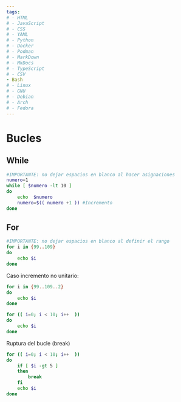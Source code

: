 ```yaml
---
tags:
# - HTML
# - JavaScript
# - CSS
# - YAML
# - Python
# - Docker
# - Podman
# - MarkDown
# - MkDocs
# - TypeScript
# - CSV
- Bash
# - Linux
# - GNU
# - Debian
# - Arch
# - Fedora
---
```







# Bucles

## While
```bash
#IMPORTANTE: no dejar espacios en blanco al hacer asignaciones
numero=1      
while [ $numero -lt 10 ]
do
    echo  $numero
    numero=$(( numero +1 )) #Incremento
done
```


## For
```bash
#IMPORTANTE: no dejar espacios en blanco al definir el rango
for i in {99..109}
do 
    echo $i
done
```
Caso incremento no unitario:
```bash
for i in {99..109..2}
do 
    echo $i
done
```

```bash
for (( i=0; i < 10; i++  ))
do 
    echo $i
done
```
Ruptura del bucle (break)
```bash
for (( i=0; i < 10; i++  ))
do 
    if [ $i -gt 5 ]
    then
        break
    fi
    echo $i
done
```

